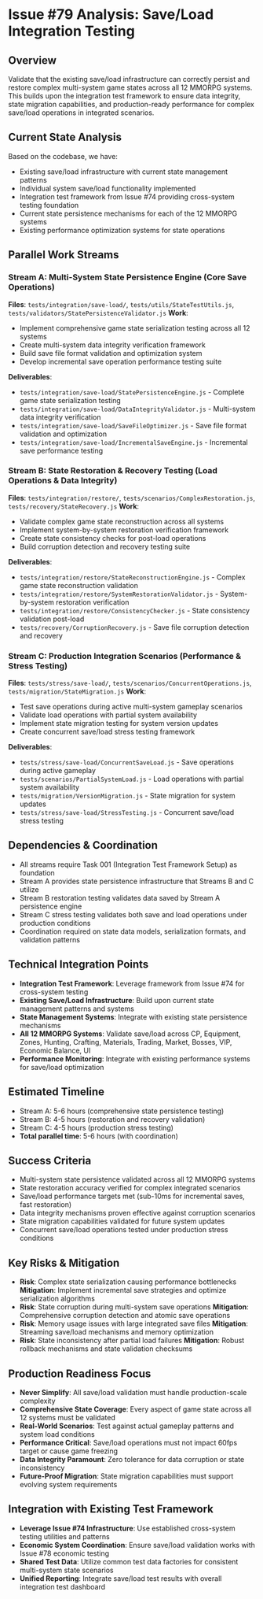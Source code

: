 # Issue #79 Analysis: Save/Load Integration Testing

## Overview
Validate that the existing save/load infrastructure can correctly persist and restore complex multi-system game states across all 12 MMORPG systems. This builds upon the integration test framework to ensure data integrity, state migration capabilities, and production-ready performance for complex save/load operations in integrated scenarios.

## Current State Analysis
Based on the codebase, we have:
- Existing save/load infrastructure with current state management patterns
- Individual system save/load functionality implemented
- Integration test framework from Issue #74 providing cross-system testing foundation
- Current state persistence mechanisms for each of the 12 MMORPG systems
- Existing performance optimization systems for state operations

## Parallel Work Streams

### Stream A: Multi-System State Persistence Engine (Core Save Operations)
**Files**: `tests/integration/save-load/`, `tests/utils/StateTestUtils.js`, `tests/validators/StatePersistenceValidator.js`
**Work**:
- Implement comprehensive game state serialization testing across all 12 systems
- Create multi-system data integrity verification framework
- Build save file format validation and optimization system
- Develop incremental save operation performance testing suite

**Deliverables**:
- `tests/integration/save-load/StatePersistenceEngine.js` - Complete game state serialization testing
- `tests/integration/save-load/DataIntegrityValidator.js` - Multi-system data integrity verification
- `tests/integration/save-load/SaveFileOptimizer.js` - Save file format validation and optimization
- `tests/integration/save-load/IncrementalSaveEngine.js` - Incremental save performance testing

### Stream B: State Restoration & Recovery Testing (Load Operations & Data Integrity)
**Files**: `tests/integration/restore/`, `tests/scenarios/ComplexRestoration.js`, `tests/recovery/StateRecovery.js`
**Work**:
- Validate complex game state reconstruction across all systems
- Implement system-by-system restoration verification framework
- Create state consistency checks for post-load operations
- Build corruption detection and recovery testing suite

**Deliverables**:
- `tests/integration/restore/StateReconstructionEngine.js` - Complex game state reconstruction validation
- `tests/integration/restore/SystemRestorationValidator.js` - System-by-system restoration verification
- `tests/integration/restore/ConsistencyChecker.js` - State consistency validation post-load
- `tests/recovery/CorruptionRecovery.js` - Save file corruption detection and recovery

### Stream C: Production Integration Scenarios (Performance & Stress Testing)
**Files**: `tests/stress/save-load/`, `tests/scenarios/ConcurrentOperations.js`, `tests/migration/StateMigration.js`
**Work**:
- Test save operations during active multi-system gameplay scenarios
- Validate load operations with partial system availability
- Implement state migration testing for system version updates
- Create concurrent save/load stress testing framework

**Deliverables**:
- `tests/stress/save-load/ConcurrentSaveLoad.js` - Save operations during active gameplay
- `tests/scenarios/PartialSystemLoad.js` - Load operations with partial system availability
- `tests/migration/VersionMigration.js` - State migration for system updates
- `tests/stress/save-load/StressTesting.js` - Concurrent save/load stress testing

## Dependencies & Coordination
- All streams require Task 001 (Integration Test Framework Setup) as foundation
- Stream A provides state persistence infrastructure that Streams B and C utilize
- Stream B restoration testing validates data saved by Stream A persistence engine
- Stream C stress testing validates both save and load operations under production conditions
- Coordination required on state data models, serialization formats, and validation patterns

## Technical Integration Points
- **Integration Test Framework**: Leverage framework from Issue #74 for cross-system testing
- **Existing Save/Load Infrastructure**: Build upon current state management patterns and systems
- **State Management Systems**: Integrate with existing state persistence mechanisms
- **All 12 MMORPG Systems**: Validate save/load across CP, Equipment, Zones, Hunting, Crafting, Materials, Trading, Market, Bosses, VIP, Economic Balance, UI
- **Performance Monitoring**: Integrate with existing performance systems for save/load optimization

## Estimated Timeline
- Stream A: 5-6 hours (comprehensive state persistence testing)
- Stream B: 4-5 hours (restoration and recovery validation)
- Stream C: 4-5 hours (production stress testing)
- **Total parallel time**: 5-6 hours (with coordination)

## Success Criteria
- Multi-system state persistence validated across all 12 MMORPG systems
- State restoration accuracy verified for complex integrated scenarios
- Save/load performance targets met (sub-10ms for incremental saves, fast restoration)
- Data integrity mechanisms proven effective against corruption scenarios
- State migration capabilities validated for future system updates
- Concurrent save/load operations tested under production stress conditions

## Key Risks & Mitigation
- **Risk**: Complex state serialization causing performance bottlenecks
  **Mitigation**: Implement incremental save strategies and optimize serialization algorithms
- **Risk**: State corruption during multi-system save operations
  **Mitigation**: Comprehensive corruption detection and atomic save operations
- **Risk**: Memory usage issues with large integrated save files
  **Mitigation**: Streaming save/load mechanisms and memory optimization
- **Risk**: State inconsistency after partial load failures
  **Mitigation**: Robust rollback mechanisms and state validation checksums

## Production Readiness Focus
- **Never Simplify**: All save/load validation must handle production-scale complexity
- **Comprehensive State Coverage**: Every aspect of game state across all 12 systems must be validated
- **Real-World Scenarios**: Test against actual gameplay patterns and system load conditions
- **Performance Critical**: Save/load operations must not impact 60fps target or cause game freezing
- **Data Integrity Paramount**: Zero tolerance for data corruption or state inconsistency
- **Future-Proof Migration**: State migration capabilities must support evolving system requirements

## Integration with Existing Test Framework
- **Leverage Issue #74 Infrastructure**: Use established cross-system testing utilities and patterns
- **Economic System Coordination**: Ensure save/load validation works with Issue #78 economic testing
- **Shared Test Data**: Utilize common test data factories for consistent multi-system state scenarios
- **Unified Reporting**: Integrate save/load test results with overall integration test dashboard